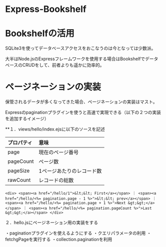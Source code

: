# Express-Bookshelf

# Bookshelfの活用

SQLite3を使ってデータベースアクセスをおこなうのは今となっては少数派。

大半はNode.jsのExpressフレームワークを使用する場合はBookshelfでデータベースのCRUDをして、前者よりも遥かに効率的。

# ページネーションの実装

保管されるデータが多くなってきた場合、ページネーションの実装はマスト。

Expressのpaginationプラグインを使うと高速で実現できる（以下の２つの実装を追加するイメージ）

**１．views/hello/index.ejsに以下のソースを記述


|プロパティ|意味|
|:--|:--|
|page|現在のページ番号|
|pageCount|ページ数|
|pageSize|1ページあたりのレコード数|
|rawCount|レコードの総数|


`
      <div>
                <span><a href="/hello/1">&lt;&lt; First</a></span>
                ｜
                <span><a href="/hello/<%= pagination.page - 1 %>">&lt;&lt; prev</a></span>
                ｜
                <span><a href="/hello/<%= pagination.page + 1 %>">Next &gt;&gt;</a></span>
                ｜
                <span><a href="/hello/<%= pagination.pageCount %>">Last &gt;&gt;</a></span>
            </div>
`

２．hello.jsにページネーション用の実装をする

・paginationプラグインを使えるようにする
・クエリパラメータの利用
・fetchgPageを実行する
・collection.paginationを利用

